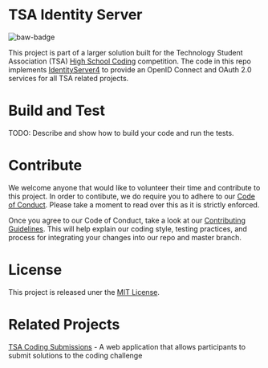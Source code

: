 # TSA Identity Server
![baw-badge]

This project is part of a larger solution built for the Technology Student Association (TSA) [High School Coding][tsa-hs-competitions] competition.
The code in this repo implements [IdentityServer4][identityserver4] to provide an OpenID Connect and OAuth 2.0 services for all TSA related projects.

# Build and Test
TODO: Describe and show how to build your code and run the tests. 

# Contribute
We welcome anyone that would like to volunteer their time and contribute to this project.
In order to contibute, we do require you to adhere to our [Code of Conduct][cod]. Please take a moment to read over this as it is strictly enforced.

Once you agree to our Code of Conduct, take a look at our [Contributing Guidelines][cg].
This will help explain our coding style, testing practices, and process for integrating your changes into our repo and master branch.

# License
This project is released uner the [MIT License][mit-license].

# Related Projects
[TSA Coding Submissions][tsa-coding-submissions] - A web application that allows participants to submit solutions to the coding challenge

<!-- BADGES -->
[baw-badge]: https://github.com/tj-cappelletti/tsa-coding-submissions/workflows/build-application-workflow/badge.svg "current status"
[baw-master-branch-badge]: https://github.com/tj-cappelletti/tsa-coding-submissions/workflows/build-application-workflow/badge.svg?branch=master "master branch status"
[baw-pull-request-badge]: https://github.com/tj-cappelletti/tsa-coding-submissions/workflows/build-application-workflow/badge.svg?event=pull_request

<!-- REPO LINKS -->
[cg]: CONTRIBUTING.md "Contributing Guidelines"
[cod]: CODE_OF_CONDUCT.md "Code of Conduct"
[mit-license]: LICENSE.md "MIT License"

<!-- EXTERNAL LINKS -->
[identityserver4]: https://github.com/IdentityServer/IdentityServer4 "IdentityServer 4 repo"
[tsa-coding-submissions]: https://github.com/tj-cappelletti/tsa-coding-submissions "TSA Coding Submissions repo"
[tsa-hs-competitions]: https://tsaweb.org/competitions-programs/tsa/high-school-competitions "TSA High School Competitions"